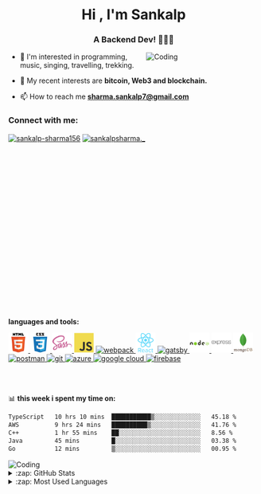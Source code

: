 <h1 align="center">Hi , I'm Sankalp</h1>
<h3 align="center">A Backend Dev! 👨🏻‍💻</h3>

<img align="right" alt="Coding" width="45%" src="https://media.giphy.com/media/13HgwGsXF0aiGY/giphy.gif">



  
- 👀 I'm interested in programming, music, singing, travelling, trekking.
  
- 🌱 My recent interests are **bitcoin, Web3 and blockchain.**
  
- 📫 How to reach me **sharma.sankalp7@gmail.com**

<h3 align="left">Connect with me:</h3>
<p align="left">
<a href="https://www.linkedin.com/in/sankalpsharma7/" target="_blank"><img align="center" src="https://raw.githubusercontent.com/rahuldkjain/github-profile-readme-generator/master/src/images/icons/Social/linked-in-alt.svg" alt="sankalp-sharma156" height="25" width="35" /></a>
<a href="https://www.instagram.com/sankalp.sharmaa/" target="_blank"><img align="center" src="https://raw.githubusercontent.com/rahuldkjain/github-profile-readme-generator/master/src/images/icons/Social/instagram.svg" alt="sankalpsharma._" height="25" width="35" /></a>
</p>

</br>
</br>
</br> 
  </br>
  

</br>
</br>
</br>
</br>
</br>
</br>
</br>
</br>
</br>
</br>
</br>
</br>
</br>
</br>
</br>


**languages and tools:**  

<a href="https://www.w3.org/html/" target="_blank"> <img src="https://raw.githubusercontent.com/devicons/devicon/master/icons/html5/html5-original-wordmark.svg" alt="html5" width="40" height="40"/> </a>
    <a href="https://www.w3schools.com/css/" target="_blank"> <img src="https://raw.githubusercontent.com/devicons/devicon/master/icons/css3/css3-original-wordmark.svg" alt="css3" width="40" height="40"/> </a>
<a href="https://sass-lang.com" target="_blank"> <img src="https://raw.githubusercontent.com/devicons/devicon/master/icons/sass/sass-original.svg" alt="sass" width="40" height="40"/> </a>
    <a href="https://developer.mozilla.org/en-US/docs/Web/JavaScript" target="_blank"> <img src="https://raw.githubusercontent.com/devicons/devicon/master/icons/javascript/javascript-original.svg" alt="javascript" width="40" height="40"/> </a>
<a href="https://webpack.js.org/" target="_blank"> <img src="https://www.vectorlogo.zone/logos/js_webpack/js_webpack-icon.svg" alt="webpack" width="40" height="40"/> </a>
<a href="https://reactjs.org/" target="_blank"> <img src="https://raw.githubusercontent.com/devicons/devicon/master/icons/react/react-original-wordmark.svg" alt="react" width="40" height="40"/> </a>
<a href="https://www.gatsbyjs.com/" target="_blank"> <img src="https://www.vectorlogo.zone/logos/gatsbyjs/gatsbyjs-icon.svg" alt="gatsby" width="40" height="40"/> </a>
      <a href="https://nodejs.org" target="_blank"> <img src="https://raw.githubusercontent.com/devicons/devicon/master/icons/nodejs/nodejs-original-wordmark.svg" alt="nodejs" width="40" height="40"/> </a>
    <a href="https://expressjs.com" target="_blank"> <img src="https://raw.githubusercontent.com/devicons/devicon/master/icons/express/express-original-wordmark.svg" alt="express" width="40" height="40"/> </a>
    <a href="https://www.mongodb.com/" target="_blank"> <img src="https://raw.githubusercontent.com/devicons/devicon/master/icons/mongodb/mongodb-original-wordmark.svg" alt="mongodb" width="40" height="40"/> </a>
<a href="https://www.postman.com/" target="_blank"> <img src="https://www.vectorlogo.zone/logos/getpostman/getpostman-icon.svg" alt="postman" width="40" height="40"/> </a>
<a href="https://git-scm.com/" target="_blank"> <img src="https://www.vectorlogo.zone/logos/git-scm/git-scm-icon.svg" alt="git" width="40" height="40"/> </a>
<a href="https://azure.microsoft.com/en-us/" target="_blank"> <img src="https://www.vectorlogo.zone/logos/microsoft_azure/microsoft_azure-icon.svg" alt="azure" width="40" height="40"/> </a>
 <a href="https://cloud.google.com/" target="_blank"> <img src="https://www.vectorlogo.zone/logos/google_cloud/google_cloud-icon.svg" alt="google cloud" width="40" height="40"/> </a>
 <a href="https://firebase.google.com/" target="_blank"> <img src="https://www.vectorlogo.zone/logos/firebase/firebase-icon.svg" alt="firebase" width="40" height="40"/> </a>
    </p>

<br />
<br />

📊 **this week i spent my time on:**
<!--START_SECTION:waka-->
```text
TypeScript   10 hrs 10 mins  ███████████▒░░░░░░░░░░░░░   45.18 % 
AWS          9 hrs 24 mins   ██████████▒░░░░░░░░░░░░░░   41.76 % 
C++          1 hr 55 mins    ██░░░░░░░░░░░░░░░░░░░░░░░   8.56 %
Java         45 mins         █░░░░░░░░░░░░░░░░░░░░░░░░   03.38 % 
Go           12 mins         ▒░░░░░░░░░░░░░░░░░░░░░░░░   00.95 % 
```
<!--END_SECTION:waka-->

<img align="center" alt="Coding" width="45%" src="https://media.giphy.com/media/Dh5q0sShxgp13DwrvG/giphy.gif">

<details>
  <summary>:zap: GitHub Stats</summary>

  <img align="left" alt="Anna's GitHub Stats" src="https://github-readme-stats.vercel.app/api?username=SankalpSharma7&show_icons=true&hide_border=true" />

</details>

<details>
  <summary>:zap: Most Used Languages</summary>

<img align="left" alt="Anna's GitHub Top Languages" src="https://github-readme-stats.vercel.app/api/top-langs/?username=SankalpSharma7" />

</details>


